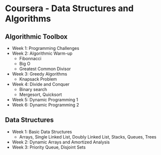 # Coursera - Data Structures and Algorithms

## Algorithmic Toolbox
- Week 1: Programming Challenges
- Week 2: Algorithmic Warm-up
  - Fibonnacci
  - Big O
  - Greatest Common Divisor
- Week 3: Greedy Algorithms 
  - Knapsack Problem
- Week 4: Divide and Conquer 
  - Binary search
  - Mergesort, Quicksort
- Week 5: Dynamic Programming 1
- Week 6: Dynamic Programming 2

## Data Structures
- Week 1: Basic Data Structures
  - Arrays, Single Linked List, Doubly Linked List, Stacks, Queues, Trees
- Week 2: Dynamic Arrays and Amortized Analysis
- Week 3: Priority Queue, Disjoint Sets
